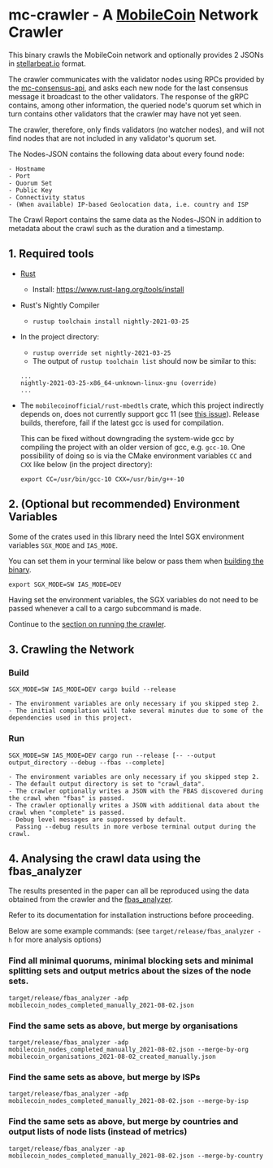 # mc-crawler - A [MobileCoin](https://github.com/mobilecoinfoundation/mobilecoin) Network Crawler

This binary crawls the MobileCoin network and optionally provides 2 JSONs in [stellarbeat.io](https://stellarbeat.io) format.

The crawler communicates with the validator nodes using RPCs provided by the [mc-consensus-api](https://github.com/mobilecoinfoundation/mobilecoin/tree/master/consensus/api), and asks each new node for the last consensus message it broadcast to the other validators.
The response of the gRPC contains, among other information, the queried node's quorum set which in turn contains other validators that the crawler may have not yet seen.

The crawler, therefore, only finds validators (no watcher nodes), and will not find nodes that are not included in any validator's quorum set.

The Nodes-JSON contains the following data about every found node:

    - Hostname
    - Port
    - Quorum Set
    - Public Key
    - Connectivity status
    - (When available) IP-based Geolocation data, i.e. country and ISP

The Crawl Report contains the same data as the Nodes-JSON in addition to metadata about the crawl such as the duration and a timestamp.

## 1. Required tools

   - [Rust](https://www.rust-lang.org)
        - Install: https://www.rust-lang.org/tools/install
   - Rust's Nightly Compiler
        - `rustup toolchain install nightly-2021-03-25`
   - In the project directory:
        - `rustup override set nightly-2021-03-25`    
        - The output of `rustup toolchain list` should now be similar to this:
        ```
        ...
        nightly-2021-03-25-x86_64-unknown-linux-gnu (override)
        ...
        ```

  - The `mobilecoinofficial/rust-mbedtls` crate, which this project indirectly depends on, does not currently support gcc 11 (see [this issue](https://github.com/mobilecoinofficial/rust-mbedtls/issues/6)). Release builds, therefore, fail if the latest gcc is used for compilation.
  
    This can be fixed without downgrading the system-wide gcc by compiling the project with an older version of gcc,
       e.g. `gcc-10`. One possibility of doing so is via the CMake environment variables `CC` and `CXX` 
       like below (in the project directory):
    ```
    export CC=/usr/bin/gcc-10 CXX=/usr/bin/g++-10
    ``` 

## 2. (Optional but recommended) Environment Variables
Some of the crates used in this library need the Intel SGX environment variables
`SGX_MODE` and `IAS_MODE`.

You can set them in your terminal like below or pass them when [building the binary](#build).

`export SGX_MODE=SW IAS_MODE=DEV`

Having set the environment variables, the SGX variables do not need to be passed whenever
a call to a cargo subcommand is made.

Continue to the [section on running the crawler](#run).

## 3. Crawling the Network
### Build
`SGX_MODE=SW IAS_MODE=DEV cargo build --release`

    - The environment variables are only necessary if you skipped step 2.
    - The initial compilation will take several minutes due to some of the dependencies used in this project.

### Run

`SGX_MODE=SW IAS_MODE=DEV cargo run --release [-- --output output_directory --debug --fbas --complete]`

    - The environment variables are only necessary if you skipped step 2.
    - The default output directory is set to "crawl_data".
    - The crawler optionally writes a JSON with the FBAS discovered during the crawl when "fbas" is passed.
    - The crawler optionally writes a JSON with additional data about the crawl when "complete" is passed.
    - Debug level messages are suppressed by default.
      Passing --debug results in more verbose terminal output during the crawl.

## 4. Analysing the crawl data using the fbas_analyzer
The results presented in the paper can all be reproduced using the data obtained from the crawler and the [fbas_analyzer](https://github.com/wiberlin/fbas_analyzer).

Refer to its documentation for installation instructions before proceeding.

Below are some example commands: (see `target/release/fbas_analyzer -h` for more analysis options)

### Find all minimal quorums, minimal blocking sets and minimal splitting sets and output metrics about the sizes of the node sets. 
`target/release/fbas_analyzer -adp mobilecoin_nodes_completed_manually_2021-08-02.json`

### Find the same sets as above, but merge by organisations
`target/release/fbas_analyzer -adp mobilecoin_nodes_completed_manually_2021-08-02.json --merge-by-org mobilecoin_organisations_2021-08-02_created_manually.json`

### Find the same sets as above, but merge by ISPs
`target/release/fbas_analyzer -adp mobilecoin_nodes_completed_manually_2021-08-02.json --merge-by-isp`

### Find the same sets as above, but merge by countries and output lists of node lists (instead of metrics)
`target/release/fbas_analyzer -ap mobilecoin_nodes_completed_manually_2021-08-02.json --merge-by-country`

